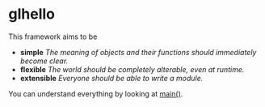 # glhello

This framework aims to be
 - **simple** *The meaning of objects and their functions should immediately become clear.*
 - **flexible** *The world should be completely alterable, even at runtime.*
 - **extensible** *Everyone should be able to write a module.*

You can understand everything by looking at [main()](https://github.com/mskr/glhello/blob/master/main.cpp#L69).
